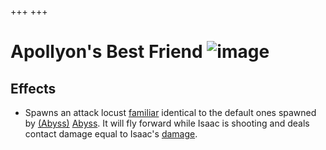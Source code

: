 +++
+++

 # Apollyon's Best Friend ![image](/image/Apollyon%27s_Best_Friend.png) 

Effects
---------


* Spawns an attack locust [familiar](/wiki/Familiar "Familiar") identical to the default ones spawned by [(Abyss)](/wiki/Abyss "Abyss") [Abyss](/wiki/Abyss "Abyss"). It will fly forward while Isaac is shooting and deals contact damage equal to Isaac's [damage](/wiki/Damage "Damage").


